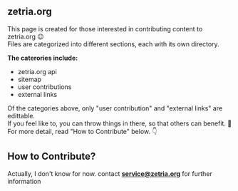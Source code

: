 ## zetria.org

This page is created for those interested in contributing content to zetria.org 😉  
Files are categorized into different sections, each with its own directory.  
  
**The caterories include:**  
 - zetria.org api
 - sitemap
 - user contributions
 - external links
  
Of the categories above, only "user contribution" and "external links" are edittable.  
If you feel like to, you can throw things in there, so that others can benefit. 🌹  
For more detail, read "How to Contribute" below. 👇

## How to Contribute?

Actually, I don't know for now. contact **service@zetria.org** for further information
